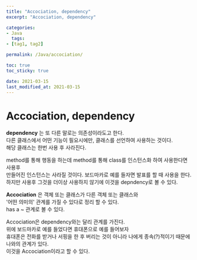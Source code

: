 ```yaml
---
title: "Accociation, dependency"
excerpt: "Accociation, dependency"

categories:
- Java
  tags:
- [tag1, tag2]

permalink: /Java/accociation/

toc: true
toc_sticky: true

date: 2021-03-15
last_modified_at: 2021-03-15
---
```


# Accociation, dependency

**dependency** 는 또 다른 말로는 의존성이라도고 한다.  
다른 클래스에서 어떤 기능이 필요시에만, 클래스를 선언하여 사용하는 것이다.  
해당 클래스는 한번 사용 후 사라진다.

method를 통해 행동을 하는데 method를 통해 class를 인스턴스화 하여 사용한다면 사용후  
만들어진 인스턴스는 사라질 것이다.
보드마카로 예를 들자면 발표를 할 때 사용을 한다.  
하지만 사용후 그것을 더이상 사용하지 않기에 이것을 depndency로 볼 수 있다.

**Accociation** 은 객체 또는 클래스가 다른 객체 또는 클래스와  
'어떤 의미의' 관계를 가질 수 있다로 정리 할 수 있다.  
has a ~ 관계로 볼 수 있다.

Accociation은 dependency와는 달리 관계를 가진다.  
위에 보드마카로 예를 들었다면 휴대폰으로 예를 들어보자  
휴대폰은 전화를 받거나 서핑을 한 후 버리는 것이 아니라 나에게 종속(?)적이기 때문에  
나와의 관계가 있다.  
이것을 Accociation이라고 할 수 있다.
